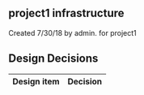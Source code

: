 ## project1 infrastructure

Created 7/30/18 by admin. for project1


## Design Decisions
| Design item                | Decision|
| :----------------------------------- | :--------------------------------------------------------------------------------|
